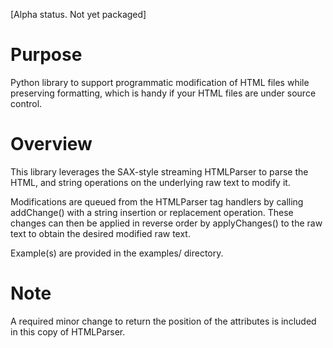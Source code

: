 [Alpha status. Not yet packaged]

# Purpose
Python library to support programmatic modification of HTML files while preserving formatting, which is handy if your HTML files are under source control.

# Overview
This library leverages the SAX-style streaming HTMLParser to parse the HTML, and string operations on the underlying raw text to modify it.

Modifications are queued from the HTMLParser tag handlers by calling addChange() with a string insertion or replacement operation.
These changes can then be applied in reverse order by applyChanges() to the raw text to obtain the desired modified raw text.

Example(s) are provided in the examples/ directory.

# Note
A required minor change to return the position of the attributes is included in this copy of HTMLParser.
